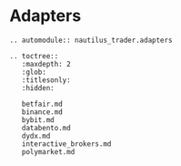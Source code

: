 # Adapters

```{eval-rst}
.. automodule:: nautilus_trader.adapters
```

```{eval-rst}
.. toctree::
   :maxdepth: 2
   :glob:
   :titlesonly:
   :hidden:
   
   betfair.md
   binance.md
   bybit.md
   databento.md
   dydx.md
   interactive_brokers.md
   polymarket.md
```
